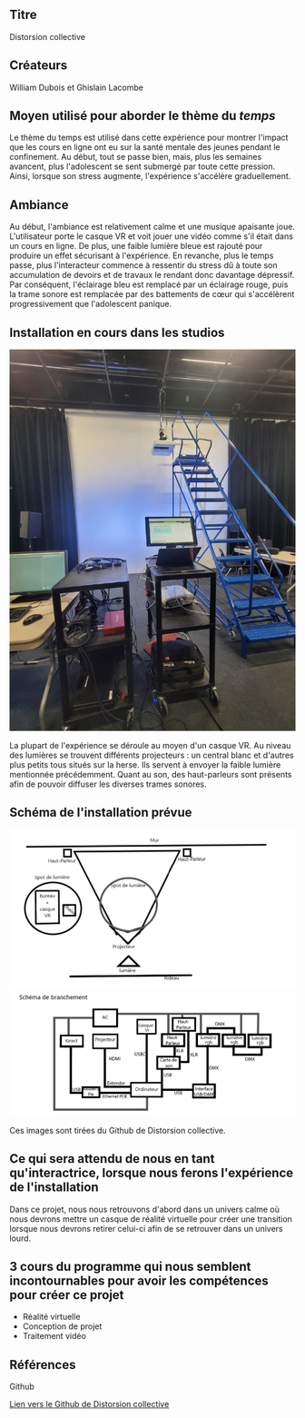 ## Titre 

Distorsion collective

## Créateurs 

William Dubois et Ghislain Lacombe

## Moyen utilisé pour aborder le thème du *temps* 

Le thème du temps est utilisé dans cette expérience pour montrer l'impact que les cours en ligne ont eu sur la santé mentale des jeunes pendant le confinement. Au début, tout se passe bien, mais, plus les semaines avancent, plus l'adolescent se sent submergé par toute cette pression. Ainsi, lorsque son stress augmente, l'expérience s'accélère graduellement. 

## Ambiance

Au début, l'ambiance est relativement calme et une musique apaisante joue. L'utilisateur porte le casque VR et voit jouer une vidéo comme s'il était dans un cours en ligne. De plus, une faible lumière bleue est rajouté pour produire un effet sécurisant à l'expérience. En revanche, plus le temps passe, plus l'interacteur commence à ressentir du stress dû à toute son accumulation de devoirs et de travaux le rendant donc davantage dépressif. Par conséquent, l'éclairage bleu est remplacé par un éclairage rouge, puis la trame sonore est remplacée par des battements de cœur qui s'accélèrent progressivement que l'adolescent panique.

## Installation en cours dans les studios 

![image de l'installation en cours de Distorsion collective](medias/photographies/photo_installation_projet_6.jpg)

La plupart de l'expérience se déroule au moyen d'un casque VR. Au niveau des lumières se trouvent différents projecteurs : un central blanc et d'autres plus petits tous situés sur la herse. Ils servent à envoyer la faible lumière mentionnée précédemment. Quant au son, des haut-parleurs sont présents afin de pouvoir diffuser les diverses trames sonores.

## Schéma de l'installation prévue

![image du schéma de Distorsion collective](medias/schemas/distorsion1.png)
![image du schéma de branchement de Distorsion collective](medias/schemas/distorsion2.png)

Ces images sont tirées du Github de Distorsion collective.

## Ce qui sera attendu de nous en tant qu'interactrice, lorsque nous ferons l'expérience de l'installation

Dans ce projet, nous nous retrouvons d'abord dans un univers calme où nous devrons mettre un casque de réalité virtuelle pour créer une transition lorsque nous devrons retirer celui-ci afin de se retrouver dans un univers lourd.

## 3 cours du programme qui nous semblent incontournables pour avoir les compétences pour créer ce projet 

 - Réalité virtuelle
 - Conception de projet
 - Traitement vidéo

## Références

Github

[Lien vers le Github de Distorsion collective](https://github.com/Freakout-Programs/Distorsion-collective/)
